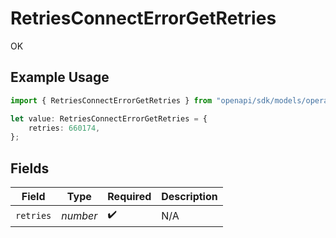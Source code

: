# RetriesConnectErrorGetRetries

OK

## Example Usage

```typescript
import { RetriesConnectErrorGetRetries } from "openapi/sdk/models/operations";

let value: RetriesConnectErrorGetRetries = {
    retries: 660174,
};
```

## Fields

| Field              | Type               | Required           | Description        |
| ------------------ | ------------------ | ------------------ | ------------------ |
| `retries`          | *number*           | :heavy_check_mark: | N/A                |